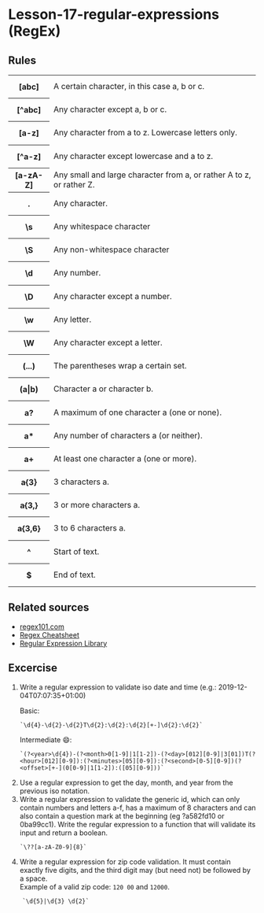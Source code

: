 # Lesson-17-regular-expressions (RegEx)

## Rules
<div align="center">
    <table >
<tr class=""><th class="" style="height: 47.2px;"><span class=""><div >[abc]</div></span></th><td class="" style="height: 47.2px;"><span class=""><div >A certain character, in this case a, b or c.</div></span></td></tr><tr class=""><th class=" " style="height: 47.2px;"><span class=""><div >[^abc]</div></span></th><td class=" " style="height: 47.2px;"><span class=""><div >Any character except a, b or c.</div></span></td></tr><tr class=""><th class=" " style="height: 47.2px;"><span class=""><div >[a-z]</div></span></th><td class=" " style="height: 47.2px;"><span class=""><div >Any character from a to z. Lowercase letters only.</div></span></td></tr><tr class=""><th class=" " style="height: 47.2px;"><span class=""><div >[^a-z]</div></span></th><td class=" " style="height: 47.2px;"><span class=""><div >Any character except lowercase and a to z.</div></span></td></tr><tr class=""><th class=" " style="height: 47.2px;"><span class=""><div >[a-zA-Z]</div></span></th><td class=" " style="height: 47.2px;"><span class=""><div >Any small and large character from a, or rather A to z, or rather Z.</div></span></td></tr><tr class=""><th class=" " style="height: 47.2px;"><span class=""><div >.</div></span></th><td class=" " style="height: 47.2px;"><span class="">Any character.</span></td></tr><tr class=""><th class=" " style="height: 47.2px;"><span class=""><div >\s</div></span></th><td class=" " style="height: 47.2px;"><span class="">Any <span class="" style="color: rgba(0, 0, 0, 0.87);">whitespace character</span></span></td></tr><tr class=""><th class=" " style="height: 47.2px;"><span class=""><div >\S</div></span></th><td class=" " style="height: 47.2px;"><span class="">Any non-<span class="" style="color: rgba(0, 0, 0, 0.87);">whitespace character</span></span></td></tr><tr class=""><th class=" " style="height: 47.2px;"><span class=""><div >\d</div></span></th><td class=" " style="height: 47.2px;"><span class=""><div >Any number.</div></span></td></tr><tr class=""><th class=" " style="height: 47.2px;"><span class=""><div >\D</div></span></th><td class=" " style="height: 47.2px;"><span class=""><div >Any character except a number.</div></span></td></tr><tr class=""><th class=" " style="height: 47.2px;"><span class=""><div >\w</div></span></th><td class=" " style="height: 47.2px;"><span class=""><div >Any letter.</div></span></td></tr><tr class=""><th class=" " style="height: 47.2px;"><span class=""><div >\W</div></span></th><td class=" " style="height: 47.2px;"><span class=""><div >Any character except a letter.</div></span></td></tr><tr class=""><th class=" " style="height: 47.2px;"><span class=""><div >(...)</div></span></th><td class=" " style="height: 47.2px;"><span class=""><div >The parentheses wrap a certain set.</div></span></td></tr><tr class=""><th class=" " style="height: 47.2px;"><span class=""><div >(a|b)</div></span></th><td class=" " style="height: 47.2px;"><span class=""><div >Character a or character b.</div></span></td></tr><tr class=""><th class=" " style="height: 47.2px;"><span class=""><div >a?</div></span></th><td class=" " style="height: 47.2px;"><span class=""><div >A maximum of one character a (one or none).</div></span></td></tr><tr class=""><th class=" " style="height: 47.2px;"><span class=""><div >a*</div></span></th><td class=" " style="height: 47.2px;"><span class=""><div >Any number of characters a (or neither).</div></span></td></tr><tr class=""><th class=" " style="height: 47.2px;"><span class=""><div >a+</div></span></th><td class=" " style="height: 47.2px;"><span class="">At least one character a (one or more).</span></td></tr><tr class=""><th class=" " style="height: 47.2px;"><span class=""><div >a{3}</div></span></th><td class=" " style="height: 47.2px;"><span class=""><div >3 characters a.</div></span></td></tr><tr class=""><th class=" " style="height: 47.2px;"><span class=""><div >a{3,}</div></span></th><td class=" " style="height: 47.2px;"><span class=""><div >3 or more characters a.</div></span></td></tr><tr class=""><th class=" " style="height: 47.2px;"><span class=""><div >a{3,6}</div></span></th><td class=" " style="height: 47.2px;"><span class=""><div >3 to 6 characters a.</div></span></td></tr><tr class=""><th class=" " style="height: 47.2px;"><span class=""><div >^</div></span></th><td class=" " style="height: 47.2px;"><span class=""><div >Start of text.</div></span></td></tr><tr class=""><th class=" " style="height: 47.2px;"><span class=""><div >$</div></span></th><td class=" " style="height: 47.2px;"><span class=""><div >End of text.</div></span></td></tr>
    </table>
    </div>
    
## Related sources

- [regex101.com](https://regex101.com/)
- [Regex Cheatsheet](https://cheatography.com/davechild/cheat-sheets/regular-expressions/pdf)
- [Regular Expression Library](https://regexlib.com/Search.aspx?k=ZIP+codes&c=-1&m=-1&ps=20)


## Excercise
<div class="uu5-common-div uucontentkit-bricks-content"><div class="uu5-common-div uu5-richtext-block uu-richtext-eiserq" id="4d4cb15a288054317b86c005af62c000-inner"><ol class="uu5-bricks-ol"><li class=" uu5-bricks-li"><span class="uu-bricks-j5rkb3">Write a regular expression to validate iso date and time (e.g.: 2019-12-04T07:07:35+01:00)</span></li>

Basic:

    `\d{4}-\d{2}-\d{2}T\d{2}:\d{2}:\d{2}[+-]\d{2}:\d{2}`

Intermediate 😄: 

    `(?<year>\d{4})-(?<month>0[1-9]|1[1-2])-(?<day>[012][0-9]|3[01])T(?<hour>[012][0-9]):(?<minutes>[05][0-9]):(?<second>[0-5][0-9])(?<offset>[+-](0[0-9]|1[1-2]):([05][0-9]))`
                                                                                                                                                                                                                                                                                                                                                               
<li class=" uu5-bricks-li"><span class="uu-bricks-j5rkb3">Use a regular expression to get the day, month, and year from the previous iso notation.</span></li>


<li class=" uu5-bricks-li"><span class="uu-bricks-j5rkb3">Write a regular expression to validate the generic id, which can only contain numbers and letters a-f, has a maximum of 8 characters and can also contain a question mark at the beginning (eg ?a582fd10 or 0ba99cc1). Write the regular expression to a function that will validate its input and return a boolean.</span></li>

    `\??[a-zA-Z0-9]{8}`


<li class=" uu5-bricks-li"><span class="uu-bricks-j5rkb3">Write a regular expression for zip code validation. It must contain exactly five digits, and the third digit may (but need not) be followed by a space.<br>Example of a valid zip code: <code id="dbb384a98d1994435aba6cf77bd382d2-code" class="uu5-bricks-_code uu5-bricks-code">120 00</code> and <code id="6b1939252bb2c44fd9fdbefd7a8e3393-code" class="uu5-bricks-_code uu5-bricks-code">12000</code>.</span></li></ol></div></div>

        `\d{5}|\d{3} \d{2}`


